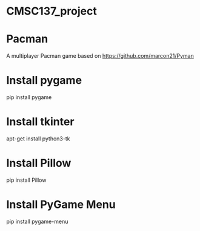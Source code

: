 # CMSC137_project

# Pacman
A multiplayer Pacman game based on https://github.com/marcon21/Pyman

# Install pygame
pip install pygame

# Install tkinter
apt-get install python3-tk

# Install Pillow
pip install Pillow

# Install PyGame Menu
pip install pygame-menu

